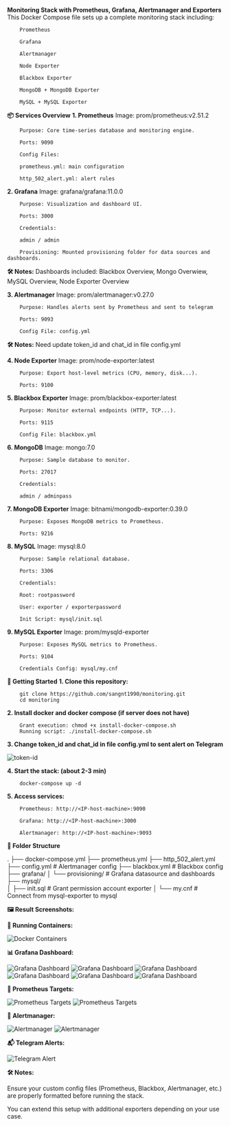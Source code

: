 **Monitoring Stack with Prometheus, Grafana, Alertmanager and Exporters**
        This Docker Compose file sets up a complete monitoring stack including:

        Prometheus

        Grafana

        Alertmanager

        Node Exporter

        Blackbox Exporter

        MongoDB + MongoDB Exporter

        MySQL + MySQL Exporter

**📦 Services Overview**
**1. Prometheus**
        Image: prom/prometheus:v2.51.2

        Purpose: Core time-series database and monitoring engine.

        Ports: 9090

        Config Files:

        prometheus.yml: main configuration

        http_502_alert.yml: alert rules

**2. Grafana**
        Image: grafana/grafana:11.0.0

        Purpose: Visualization and dashboard UI.

        Ports: 3000

        Credentials:

        admin / admin

        Provisioning: Mounted provisioning folder for data sources and dashboards.

**🛠️ Notes:**
        Dashboards included: Blackbox Overview, Mongo Overwiew, MySQL Overview, Node Exporter Overview

**3. Alertmanager**
        Image: prom/alertmanager:v0.27.0

        Purpose: Handles alerts sent by Prometheus and sent to telegram

        Ports: 9093

        Config File: config.yml

**🛠️ Notes:**
        Need update token_id and chat_id in file config.yml

**4. Node Exporter**
        Image: prom/node-exporter:latest

        Purpose: Export host-level metrics (CPU, memory, disk...).

        Ports: 9100

**5. Blackbox Exporter**
        Image: prom/blackbox-exporter:latest

        Purpose: Monitor external endpoints (HTTP, TCP...).

        Ports: 9115

        Config File: blackbox.yml

**6. MongoDB**
        Image: mongo:7.0

        Purpose: Sample database to monitor.

        Ports: 27017

        Credentials:

        admin / adminpass

**7. MongoDB Exporter**
        Image: bitnami/mongodb-exporter:0.39.0

        Purpose: Exposes MongoDB metrics to Prometheus.

        Ports: 9216

**8. MySQL**
        Image: mysql:8.0

        Purpose: Sample relational database.

        Ports: 3306

        Credentials:

        Root: rootpassword

        User: exporter / exporterpassword

        Init Script: mysql/init.sql

**9. MySQL Exporter**
        Image: prom/mysqld-exporter

        Purpose: Exposes MySQL metrics to Prometheus.

        Ports: 9104

        Credentials Config: mysql/my.cnf

**🚀 Getting Started**
**1. Clone this repository:**

        git clone https://github.com/sangnt1990/monitoring.git
        cd monitoring

**2. Install docker and docker compose (if server does not have)**

        Grant execution: chmod +x install-docker-compose.sh
        Running script: ./install-docker-compose.sh

**3. Change token_id and chat_id in file config.yml to sent alert on Telegram**

![token-id](images/telegram-id.png)

**4. Start the stack: (about 2-3 min)**

        docker-compose up -d

**5. Access services:**

        Prometheus: http://<IP-host-machine>:9090

        Grafana: http://<IP-host-machine>:3000

        Alertmanager: http://<IP-host-machine>:9093

**📁 Folder Structure**

.
├── docker-compose.yml
├── prometheus.yml
├── http_502_alert.yml
├── config.yml               # Alertmanager config
├── blackbox.yml             # Blackbox config
├── grafana/
│   └── provisioning/        # Grafana datasource and dashboards
├── mysql/                  
│   ├── init.sql             # Grant permission account exporter
│   └── my.cnf               # Connect from mysql-exporter to mysql

**🖼️ Result Screenshots:**


**🐳 Running Containers:**

![Docker Containers](images/docker-container.png)


**📊 Grafana Dashboard:**

![Grafana Dashboard](images/grafana-1.png)
![Grafana Dashboard](images/grafana-2.png)
![Grafana Dashboard](images/grafana-3.png)
![Grafana Dashboard](images/grafana-4.png)
![Grafana Dashboard](images/grafana-5.png)
![Grafana Dashboard](images/grafana-6.png)


**🧠 Prometheus Targets:**

![Prometheus Targets](images/prometheus-1.png)
![Prometheus Targets](images/prometheus-2.png)


**🚨 Alertmanager:**

![Alertmanager](images/alertmanager-1.png)
![Alertmanager](images/alertmanager-2.png)


**📬 Telegram Alerts:**

![Telegram Alert](images/telegram-alert.png)


**🛠️ Notes:**

Ensure your custom config files (Prometheus, Blackbox, Alertmanager, etc.) are properly formatted before running the stack.

You can extend this setup with additional exporters depending on your use case.

